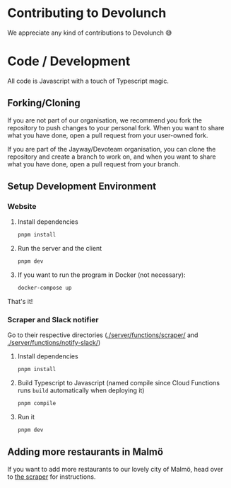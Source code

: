 # Contributing to Devolunch

We appreciate any kind of contributions to Devolunch 😅️

# Code / Development

All code is Javascript with a touch of Typescript magic.

## Forking/Cloning

If you are not part of our organisation, we recommend you fork the repository to push changes to your personal fork. When you want to share what you have done, open a pull request from your user-owned fork.

If you are part of the Jayway/Devoteam organisation, you can clone the repository and create a branch to work on, and when you want to share what you have done, open a pull request from your branch.

## Setup Development Environment

### Website

1. Install dependencies
   ```sh
   pnpm install
   ```
2. Run the server and the client
   ```sh
   pnpm dev
   ```
3. If you want to run the program in Docker (not necessary):
   ```sh
   docker-compose up
   ```

That's it!

### Scraper and Slack notifier

Go to their respective directories ([./server/functions/scraper/](./server/functions/scraper/) and [./server/functions/notify-slack/](./server/functions/notify-slack/))

1. Install dependencies
   ```sh
   pnpm install
   ```
2. Build Typescript to Javascript (named compile since Cloud Functions runs `build` automatically when deploying it)
   ```sh
   pnpm compile
   ```
3. Run it
   ```sh
   pnpm dev
   ```

## Adding more restaurants in Malmö

If you want to add more restaurants to our lovely city of Malmö, head over to [the scraper](./server/functions/scraper/) for instructions.
